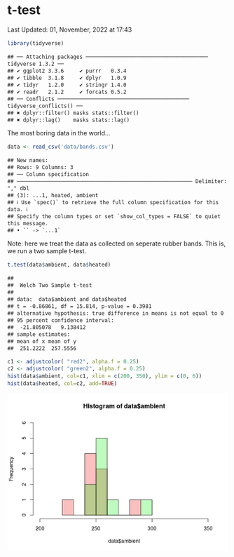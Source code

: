 t-test
================
Last Updated: 01, November, 2022 at 17:43

``` r
library(tidyverse)
```

    ## ── Attaching packages ─────────────────────────────────────── tidyverse 1.3.2 ──
    ## ✔ ggplot2 3.3.6     ✔ purrr   0.3.4
    ## ✔ tibble  3.1.8     ✔ dplyr   1.0.9
    ## ✔ tidyr   1.2.0     ✔ stringr 1.4.0
    ## ✔ readr   2.1.2     ✔ forcats 0.5.2
    ## ── Conflicts ────────────────────────────────────────── tidyverse_conflicts() ──
    ## ✖ dplyr::filter() masks stats::filter()
    ## ✖ dplyr::lag()    masks stats::lag()

The most boring data in the world…

``` r
data <- read_csv('data/bands.csv')
```

    ## New names:
    ## Rows: 9 Columns: 3
    ## ── Column specification
    ## ──────────────────────────────────────────────────────── Delimiter: "," dbl
    ## (3): ...1, heated, ambient
    ## ℹ Use `spec()` to retrieve the full column specification for this data. ℹ
    ## Specify the column types or set `show_col_types = FALSE` to quiet this message.
    ## • `` -> `...1`

Note: here we treat the data as collected on seperate rubber bands. This
is, we run a two sample t-test.

``` r
t.test(data$ambient, data$heated)
```

    ## 
    ##  Welch Two Sample t-test
    ## 
    ## data:  data$ambient and data$heated
    ## t = -0.86861, df = 15.814, p-value = 0.3981
    ## alternative hypothesis: true difference in means is not equal to 0
    ## 95 percent confidence interval:
    ##  -21.805078   9.138412
    ## sample estimates:
    ## mean of x mean of y 
    ##  251.2222  257.5556

``` r
c1 <- adjustcolor( "red2", alpha.f = 0.25)
c2 <- adjustcolor( "green2", alpha.f = 0.25)
hist(data$ambient, col=c1, xlim = c(200, 350), ylim = c(0, 6))
hist(data$heated, col=c2, add=TRUE)
```

![](T-test_files/figure-gfm/unnamed-chunk-4-1.png)<!-- -->
